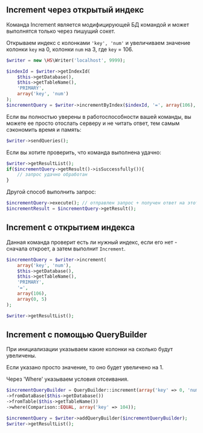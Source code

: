 Increment через открытый индекс
------------
Команда Increment является модифицирующей БД командой и может выполнятся только через пишущий сокет.

Открываем индекс с колонками `'key', 'num'` и увеличиваем значение колонки `key` на 0, колонки `num` на 3, где `key` = 106.

```php
$writer = new \HS\Writer('localhost', 9999);

$indexId = $writer->getIndexId(
    $this->getDatabase(),
    $this->getTableName(),
    'PRIMARY',
    array('key', 'num')
);
$incrementQuery = $writer->incrementByIndex($indexId, '=', array(106), array(0, 3));
```
Если вы полностью уверены в работоспособности вашей команды, вы можете ее просто отослать серверу и не читать ответ, тем самым сэкономить время и память:
```php
$writer->sendQueries();
```
Если вы хотите проверить, что команда выполнена удачно:
```php
$writer->getResultList();
if($incrementQuery->getResult()->isSuccessfully()){
    // запрос удачно обработан
}
```

Другой способ выполнить запрос:
```php
$incrementQuery->execute(); // отправлен запрос + получен ответ на этот запрос + все, что было в очереди на отправку
$incrementResult = $incrementQuery->getResult();
```

Increment с открытием индекса
------------
Данная команда проверит есть ли нужный индекс, если его нет - сначала откроет, а затем выполнит `Increment`.

```php
$incrementQuery = $writer->increment(
    array('key', 'num'),
    $this->getDatabase(),
    $this->getTableName(),
    'PRIMARY',
    '=',
    array(106),
    array(0, 5)
);

$writer->getResultList();
```

Increment c помощью QueryBuilder
------------
При инициализации указываем какие колонки на сколько будут увеличены. 

Если указано просто значение, то оно будет увеличено на 1.

Через 'Where' указываем условия отсеивания.
```php
$incrementQueryBuilder = QueryBuilder::increment(array('key' => 0, 'num'))
->fromDataBase($this->getDatabase())
->fromTable($this->getTableName())
->where(Comparison::EQUAL, array('key' => 104));

$incrementQuery = $writer->addQueryBuilder($incrementQueryBuilder);
$writer->getResultList();
```